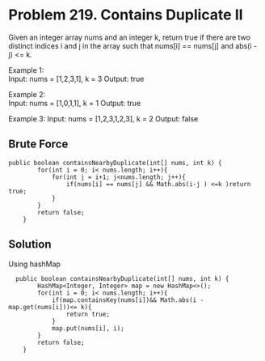 # Problem 219. Contains Duplicate II
Given an integer array nums and an integer k, return true if there are two distinct indices i and j in the array such that nums[i] == nums[j] and abs(i - j) <= k.  

Example 1:  
Input: nums = [1,2,3,1], k = 3
Output: true

Example 2:  
Input: nums = [1,0,1,1], k = 1
Output: true  

Example 3:
Input: nums = [1,2,3,1,2,3], k = 2
Output: false  

## Brute Force
```commandline
public boolean containsNearbyDuplicate(int[] nums, int k) {
        for(int i = 0; i< nums.length; i++){
            for(int j = i+1; j<nums.length; j++){
                if(nums[i] == nums[j] && Math.abs(i-j ) <=k )return true;
            }
        }
        return false;
    }
```

## Solution  
Using hashMap
```commandline
  public boolean containsNearbyDuplicate(int[] nums, int k) {
        HashMap<Integer, Integer> map = new HashMap<>();
        for(int i = 0; i< nums.length; i++){
            if(map.containsKey(nums[i])&& Math.abs(i - map.get(nums[i]))<= k){
                return true;
            }
            map.put(nums[i], i);
        }
        return false;
    }
```

 